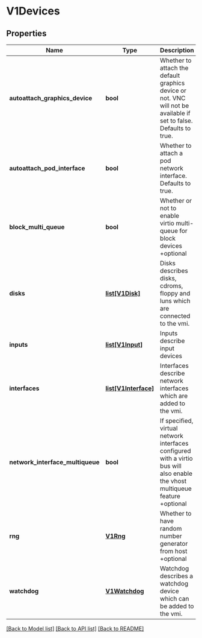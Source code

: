 # V1Devices

## Properties
Name | Type | Description | Notes
------------ | ------------- | ------------- | -------------
**autoattach_graphics_device** | **bool** | Whether to attach the default graphics device or not. VNC will not be available if set to false. Defaults to true. | [optional] 
**autoattach_pod_interface** | **bool** | Whether to attach a pod network interface. Defaults to true. | [optional] 
**block_multi_queue** | **bool** | Whether or not to enable virtio multi-queue for block devices +optional | [optional] 
**disks** | [**list[V1Disk]**](V1Disk.md) | Disks describes disks, cdroms, floppy and luns which are connected to the vmi. | [optional] 
**inputs** | [**list[V1Input]**](V1Input.md) | Inputs describe input devices | [optional] 
**interfaces** | [**list[V1Interface]**](V1Interface.md) | Interfaces describe network interfaces which are added to the vmi. | [optional] 
**network_interface_multiqueue** | **bool** | If specified, virtual network interfaces configured with a virtio bus will also enable the vhost multiqueue feature +optional | [optional] 
**rng** | [**V1Rng**](V1Rng.md) | Whether to have random number generator from host +optional | [optional] 
**watchdog** | [**V1Watchdog**](V1Watchdog.md) | Watchdog describes a watchdog device which can be added to the vmi. | [optional] 

[[Back to Model list]](../README.md#documentation-for-models) [[Back to API list]](../README.md#documentation-for-api-endpoints) [[Back to README]](../README.md)


